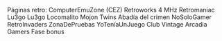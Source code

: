 Páginas retro:
ComputerEmuZone (CEZ)
Retroworks
4 MHz
Retromaniac
Lu3go Lu3go
Locomalito
Mojon Twins
Abadía del crimen
NoSoloGamer
RetroInvaders
ZonaDePruebas
YoTeníaUnJuego
Club Vintage
Arcadia Gamers
Fase bonus
